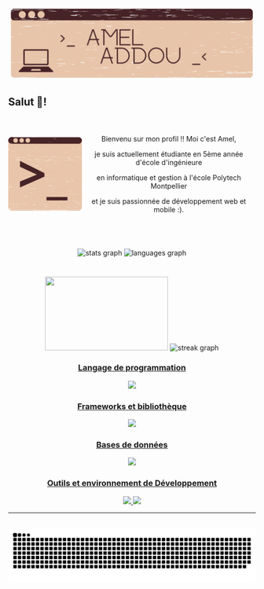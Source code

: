 ![Identity](Amel_Addou.gif)

<h2 align="left">Salut 👋!</h2>

###

<br clear="both">

<div align="center" style="display: flex; align-items: center; justify-content: center;">
  <img align="left" src="gauche.gif" />
  <div align="center" style="margin: 0px; pading: 0px;">
    <p>Bienvenu sur mon profil !! Moi c'est Amel,</p>
    <p>je suis actuellement étudiante en 5ème année d'école d'ingénieure</p>
    <p>en informatique et gestion à l'école Polytech Montpellier</p>
    <p>et je suis passionnée de développement web et mobile :).</p>
  </div>
</div>

<br clear="both">

###

<br clear="both">

<div align="center">
  <img src="https://github-readme-stats.vercel.app/api?username=Amel2306&hide_title=false&hide_rank=false&show_icons=true&include_all_commits=true&count_private=true&disable_animations=false&locale=fr&hide_border=false" height="150" alt="stats graph"  />
  <img src="https://github-readme-stats.vercel.app/api/top-langs?username=Amel2306&locale=fr&hide_title=false&layout=compact&card_width=320&langs_count=6&&hide_border=false&background=E9C6AB" height="150" alt="languages graph"  />
</div>

###
<br clear="both">

<div align="center" padding="50">
  <img height="150" width="250" src="https://i.giphy.com/media/v1.Y2lkPTc5MGI3NjExa3pmazF3cGFtejMxbG9qdjJldDIxbnZmaG1scG8xNXRtbXFucG9kaSZlcD12MV9pbnRlcm5hbF9naWZfYnlfaWQmY3Q9Zw/CrFLL3CnRpw5ddlBMm/giphy.gif"  />
  <img src="http://github-readme-streak-stats.herokuapp.com?user=Amel2306&theme=dracula&locale=fr&date_format=j%2Fn%5B%2FY%5D&background=E9C6AB&stroke=936357&ring=472427&fire=936357&currStreakNum=472427&border=936357&sideNums=415A65&currStreakLabel=472427&sideLabels=472427&dates=936357" height="150" alt="streak graph"  />
</div>

###

<p align="center">
<a href="https://skillicons.dev">
  <h3 align="center">Langage de programmation</h3>
        <p align="center">

  <img src="https://skillicons.dev/icons?i=python,javascript,html,css,swift,java,c,cpp,r" />
        </p>
    <h3 align="center">Frameworks et bibliothèque</h3>
      <p align="center">

  <img src="https://skillicons.dev/icons?i=angular,react,vue,express,nodejs,alpinejs,laravel,bootstrap,tailwind" />
      </p>
    <h3 align="center">Bases de données</h3>
    <p align="center">

  <img src="https://skillicons.dev/icons?i=mongodb,mysql,postgres" />
    </p>

  <h3 align="center">Outils et environnement de Développement</h3>
  <p align="center">
  <img src="https://skillicons.dev/icons?i=linux,git,github,gitlab,githubactions,vscode,idea,phpstorm,arduino,maven,gradle,docker" />
  <img src="https://skillicons.dev/icons?i=figma,unity,postman,notion,replit,discord,netlify" />
  </p>
</a>
</p>
<hr>

<br clear="both">

<img src="https://raw.githubusercontent.com/Amel2306/Amel2306/output/snake.svg" alt="Snake animation" />

###

